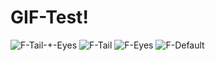 # GIF-Test!

![F-Tail-+-Eyes](https://github.com/user-attachments/assets/0322e071-68fb-429a-9278-7de7f0ed1d22)
![F-Tail](https://github.com/user-attachments/assets/4e48ba2f-a7d9-4a4e-b488-4e047cd44473)
![F-Eyes](https://github.com/user-attachments/assets/16e0a273-70d0-4093-89c9-b8d5f48990a4)
![F-Default](https://github.com/user-attachments/assets/97fa4f39-5ff6-476f-ae39-5e5fcfc031b4)
